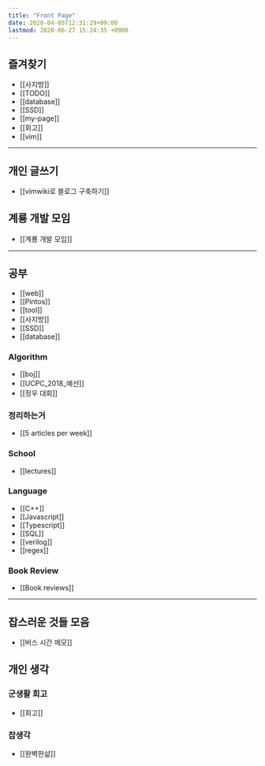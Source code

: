 ```yaml
---
title: "Front Page"
date: 2020-04-05T12:31:29+09:00
lastmod: 2020-06-27 15:24:35 +0900
---
```

## 즐겨찾기
 * [[사지방]]
 * [[TODO]]
 * [[database]]
 * [[SSD]]
 * [[my-page]]
 * [[회고]]
 * [[vim]]

---
## 개인 글쓰기
 * [[vimwiki로 블로그 구축하기]]
## 계룡 개발 모임
 * [[계룡 개발 모임]]
---
## 공부
 * [[web]]
 * [[Pintos]]
 * [[tool]]
 * [[사지방]]
 * [[SSD]]
 * [[database]]
### Algorithm
 * [[boj]]
 * [[UCPC_2018_예선]]
 * [[정우 대회]]
### 정리하는거
 * [[5 articles per week]]
### School
 * [[lectures]]
### Language
 * [[C++]]
 * [[Javascript]]
 * [[Typescript]]
 * [[SQL]]
 * [[verilog]]
 * [[regex]]
### Book Review
 * [[Book reviews]]
---
## 잡스러운 것들 모음
 * [[버스 시간 메모]]
## 개인 생각
### 군생활 회고
 * [[회고]]
### 잡생각
 * [[완벽한삶]]
